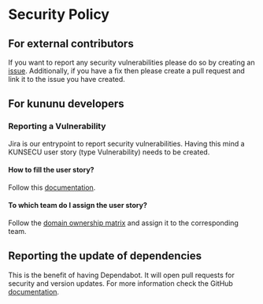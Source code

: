 # Security Policy

## For external contributors

If you want to report any security vulnerabilities please do so by creating an [issue](https://github.com/kununu/elasticsearch/issues).
Additionally, if you have a fix then please create a pull request and link it to the issue you have created.

## For kununu developers

### Reporting a Vulnerability

Jira is our entrypoint to report security vulnerabilities. Having this mind a KUNSECU user story (type Vulnerability) needs to be created.

#### How to fill the user story?

Follow this [documentation](https://new-work.atlassian.net/wiki/spaces/kununu/pages/47846323/Vulnerability+Issue+Type+Jira).

#### To which team do I assign the user story?

Follow the [domain ownership matrix](https://new-work.atlassian.net/wiki/spaces/kununu/pages/113148000/Domain+ownership+matrix) and assign it to the corresponding team.

## Reporting the update of dependencies

This is the benefit of having Dependabot. It will open pull requests for security and version updates. For more information check the GitHub [documentation](https://docs.github.com/en/github/administering-a-repository/managing-pull-requests-for-dependency-updates).

